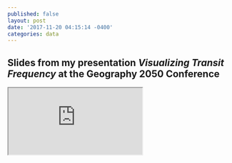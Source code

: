 ```yaml
---
published: false
layout: post
date: '2017-11-20 04:15:14 -0400'
categories: data
---
```

## Slides from my presentation *Visualizing Transit Frequency* at the Geography 2050 Conference

<iframe src="https://docs.google.com/presentation/d/e/2PACX-1vQ6qjEHZ6QDCqQrV1uV-E97DA3PhHdbpjicrB6GKMf5Q-fnrg2rW_sRz07MRVL0-8OugWj0WvQ-9NAj/pub?start=false&loop=false&delayms=3000"></iframe>

